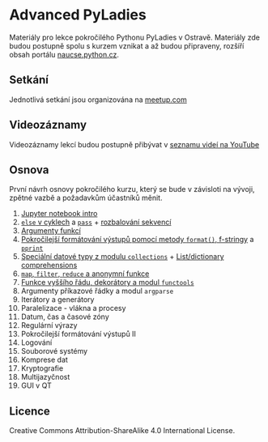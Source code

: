 # Advanced PyLadies

Materiály pro lekce pokročilého Pythonu PyLadies v Ostravě. Materiály zde budou postupně spolu s kurzem vznikat a až budou připraveny, rozšíří obsah portálu [naucse.python.cz](http://naucse.python.cz/).

## Setkání

Jednotlivá setkání jsou organizována na [meetup.com](https://www.meetup.com/Advanced-Python-PyLadies/)

## Videozáznamy

Videozáznamy lekcí budou postupně přibývat v [seznamu videí na YouTube](https://www.youtube.com/playlist?list=PLtMx05xox2EiASl8pnXmssbxA2rHa4s0s)

## Osnova

První návrh osnovy pokročilého kurzu, který se bude v závisloti na vývoji, zpětné vazbě a požadavkům účastníků měnit.

1. [Jupyter notebook intro](01_Jupyter_notebook_intro/index.md)
2. [`else` v cyklech](02_else_pass_unpacking/else.ipynb) a [`pass`](02_else_pass_unpacking/pass.ipynb) + [rozbalování sekvencí](02_else_pass_unpacking/unpacking.ipynb)
3. [Argumenty funkcí](03_functions_arguments/functions_arguments.ipynb)
4. [Pokročilejší formátování výstupů pomocí metody `format()`, f-stringy](04_format_pprint/format.ipynb) a [`pprint`](04_format_pprint/pprint.ipynb)
5. [Speciální datové typy z modulu `collections`](05_collections_comprehensions/collections.ipynb) + [List/dictionary comprehensions](05_collections_comprehensions/list_dict_comprehensions.ipynb)
6. [`map`, `filter`, `reduce` a anonymní funkce](06_map_filter_reduce_lambdas/map_filter_reduce_lambdas.ipynb)
7. [Funkce vyššího řádu, dekorátory a modul `functools`](07_decorators_functools/decorators_functools.ipynb)
8. Argumenty příkazové řádky a modul `argparse`
9. Iterátory a generátory
10. Paralelizace - vlákna a procesy
11. Datum, čas a časové zóny
12. Regulární výrazy
13. Pokročilejší formátování výstupů II
14. Logování
15. Souborové systémy
16. Komprese dat
17. Kryptografie
18. Multijazyčnost
19. GUI v QT

## Licence

Creative Commons Attribution-ShareAlike 4.0 International License.